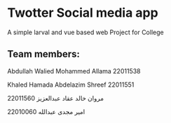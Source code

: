 # Twotter Social media app
A simple larval and vue based web Project for College

## Team members:
Abdullah Walied Mohammed Allama    22011538

Khaled Hamada Abdelazim Shreef     22011551

مروان خالد عقاد عبدالعزيز    22011560

امير مجدى عبدالله    22010060
